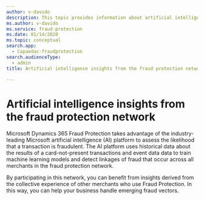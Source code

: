 ```yaml
---
author: v-davido
description: This topic provides information about artificial intelligence (AI) and insights from the fraud protection network.
ms.author: v-davido
ms.service: fraud-protection
ms.date: 01/14/2020
ms.topic: conceptual
search.app: 
  - Capaedac-fraudprotection
search.audienceType:
  - admin
title: Artificial intelligence insights from the fraud protection network

---
```



# Artificial intelligence insights from the fraud protection network

Microsoft Dynamics 365 Fraud Protection takes advantage of the industry-leading Microsoft artificial intelligence (AI) platform to assess the likelihood that a transaction is fraudulent. The AI platform uses historical data about the results of a card-not-present transactions and event data data to train machine learning models and detect linkages of fraud that occur across all merchants in the fraud protection network. 

By participating in this network, you can benefit from insights derived from the collective experience of other merchants who use Fraud Protection. In this way, you can help your business handle emerging fraud vectors. 

